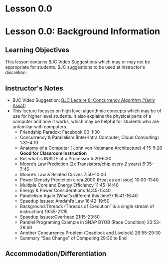 # Lesson 0.0
<!--- REVISED -->
# Lesson 0.0: Background Information

## Learning Objectives
This lesson contains BJC Video Suggestions which may or may not be appropriate for students.  BJC suggestions to be used at instructor's discretion. 


## Instructor's Notes

*  BJC Video Suggestion: [BJC Lecture 8: Concurrency Algorithm (Yaniv Assaf](https://www.youtube.com/watch?v=LlLLcGJPvwU)) 
*   This lecture focuses on high level algorithmic concepts which may be of use for higher level students.  It also explains the physical parts of a computer and how it works, which may be helpful for students who are unfamiliar with computers.  
	- 	Friendship Paradox: Facebook 00-1:30
	- 	Concurrency & Parallelism (Inter-Intra Computer, Cloud Computing) 1:31-4:10
	- 	Anatomy of a Computer ( John von Neumann Architecture) 4:15-5:20 **Good for Classroom Instruction**
	- 	But what is INSIDE of a Processor 5:20-6:30
	- 	Moore’s Law Prediction (2x Transistors/chip every 2 years) 6:35-7:45
	- 	Moore’s Law & Related Curves 7:50-10:00
	- 	Power Density Prediction circa 2000 (Heat as an issue) 10:00-11:40
	- 	Multiple Core and Energy Efficiency 11:45-14:40
	- 	Energy & Power Considerations 14:45-15:40
	- 	Parallelism Again (What’s different this time?) 15:41-16:40
	- 	Speedup Issues: Amdahl’s Law 16:42-19:50
	- 	Background:Threads (Threads of Execution” is a single stream of instruction) 19:55-21:15
	- 	Speedup Issues:Overhead 21:15-23:50
	- 	Parallel Programing Example in SNAP BYOB (Race Condition) 23:53-26:50
	- 	Another Concurrency Problem (Deadlock and Livelock) 26:55-29:30
	- 	Summary “Sea Change” of Computing 29:30 to End




## Accommodation/Differentiation




